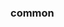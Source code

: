 <!-- Space: Projects -->
<!-- Parent: CookiecutterBase -->
<!-- Title: Examples CookiecutterBase -->

<!-- Label: Examples -->
<!-- Include: ./../disclaimer.md -->
<!-- Include: ac:toc -->

### common
